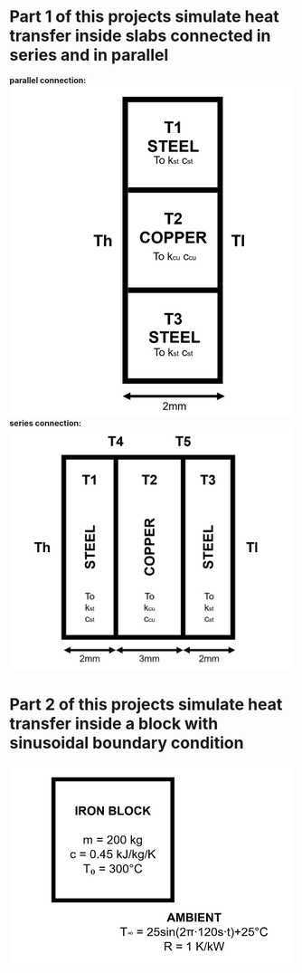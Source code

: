 # Part 1 of this projects simulate heat transfer inside slabs connected in series and in parallel
**parallel connection:**
![series|50%](https://github.com/SamoaChen/Heat-Transfer-Projects/blob/master/Slabs%20and%20Block/connected%20in%20parallel.png)
**series connection:**
![parallel](https://github.com/SamoaChen/Heat-Transfer-Projects/blob/master/Slabs%20and%20Block/connected%20in%20series.png)
# Part 2 of this projects simulate heat transfer inside a block with sinusoidal boundary condition
![series](https://github.com/SamoaChen/Heat-Transfer-Projects/blob/master/Slabs%20and%20Block/sinusoidal.png)
